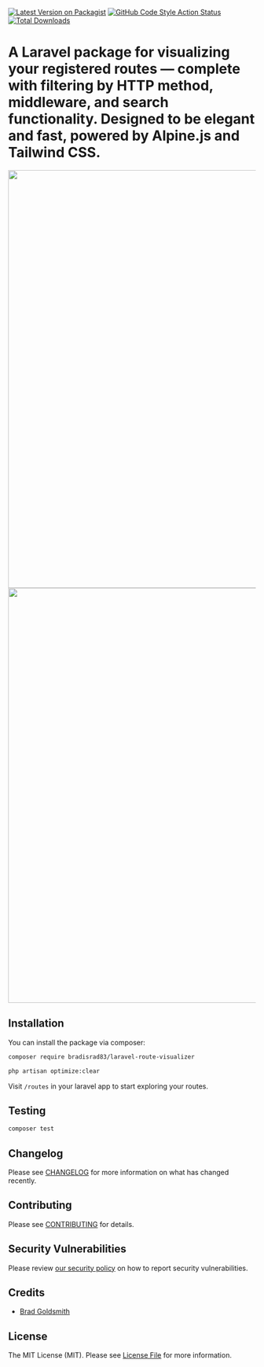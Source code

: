 [![Latest Version on Packagist](https://img.shields.io/packagist/v/bradisrad83/laravel-route-visualizer.svg?style=flat-square)](https://packagist.org/packages/bradisrad83/laravel-route-visualizer)
[![GitHub Code Style Action Status](https://img.shields.io/github/actions/workflow/status/bradisrad83/laravel-route-visualizer/fix-php-code-style-issues.yml?branch=main&label=code%20style&style=flat-square)](https://github.com/bradisrad83/laravel-route-visualizer/actions?query=workflow%3A"Fix+PHP+code+style+issues"+branch%3Amain)
[![Total Downloads](https://img.shields.io/packagist/dt/bradisrad83/laravel-route-visualizer.svg?style=flat-square)](https://packagist.org/packages/bradisrad83/laravel-route-visualizer)
<!-- [![GitHub Tests Action Status](https://img.shields.io/github/actions/workflow/status/bradisrad83/laravel-route-visualizer/run-tests.yml?branch=main&label=tests&style=flat-square)](https://github.com/bradisrad83/laravel-route-visualizer/actions?query=workflow%3Arun-tests+branch%3Amain) -->
# A Laravel package for visualizing your registered routes — complete with filtering by HTTP method, middleware, and search functionality. Designed to be elegant and fast, powered by Alpine.js and Tailwind CSS.
<p align="center">
    <img width="1280" height="850" alt="ss1" src="https://github.com/user-attachments/assets/517afcdc-8f4a-4f4d-9850-75e16eba1e68" />
    <br>
    <img width="1275" height="844" alt="ss2" src="https://github.com/user-attachments/assets/847013c8-ada4-4295-9239-3d45b6eae2a3" />
</p>

## Installation

You can install the package via composer:

```bash
composer require bradisrad83/laravel-route-visualizer
```

```bash
php artisan optimize:clear
```

Visit `/routes` in your laravel app to start exploring your routes.

## Testing

```bash
composer test
```

## Changelog

Please see [CHANGELOG](CHANGELOG.md) for more information on what has changed recently.

## Contributing

Please see [CONTRIBUTING](CONTRIBUTING.md) for details.

## Security Vulnerabilities

Please review [our security policy](../../security/policy) on how to report security vulnerabilities.

## Credits

- [Brad Goldsmith](https://github.com/bradisrad83)
## License

The MIT License (MIT). Please see [License File](LICENSE.md) for more information.
